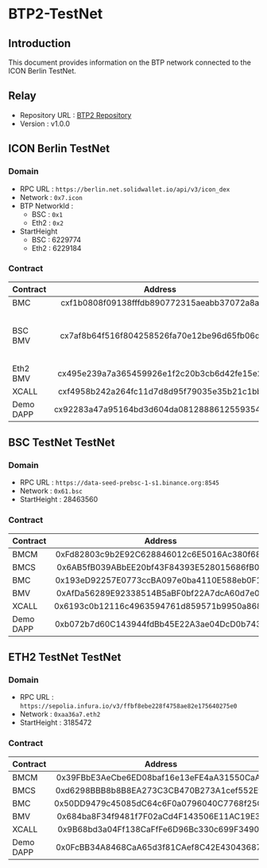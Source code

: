 # BTP2-TestNet


## Introduction
This document provides information on the BTP network connected to the ICON Berlin TestNet.

## Relay
* Repository URL : [BTP2 Repository](https://github.com/icon-project/btp2/tree/v1.0.0)
* Version : v1.0.0
## ICON Berlin TestNet

### Domain
* RPC URL : `https://berlin.net.solidwallet.io/api/v3/icon_dex`
* Network : `0x7.icon`
* BTP NetworkId : 
  * BSC : `0x1`
  * Eth2 : `0x2`
* StartHeight 
  * BSC : 6229774
  * Eth2 : 6229184

### Contract
| Contract  | Address |     Note     |
|:----------|:-------:|:------------:|
| BMC       |   cxf1b0808f09138fffdb890772315aeabb37072a8a   |              |
| BSC BMV   |   cx7af8b64f516f804258526fa70e12be96d65fb06d   | Trustless Mode<br /> Supports Planck-fork  |
| Eth2 BMV  |   cx495e239a7a365459926e1f2c20b3cb6d42fe15e2   | Bridge Mode  |
| XCALL     |   cxf4958b242a264fc11d7d8d95f79035e35b21c1bb   |              |
| Demo DAPP |   cx92283a47a95164bd3d604da08128886125593545   |              |


## BSC TestNet TestNet

### Domain
* RPC URL : `https://data-seed-prebsc-1-s1.binance.org:8545`
* Network : `0x61.bsc`
* StartHeight : 28463560

### Contract
| Contract | Address | Note |
|:---------|:-------:|:----:|
| BMCM     |   0xFd82803c9b2E92C628846012c6E5016Ac380f68d   |      |
| BMCS     |   0x6AB5fB039ABbEE20bf43F84393E528015686fB04   |      |
| BMC      |   0x193eD92257E0773ccBA097e0ba4110E588eb0F1c   |      |
| BMV      |   0xAfDa56289E92338514B5aBF0bf22A7dcA60d7e09   |   Trustless   |
| XCALL    |   0x6193c0b12116c4963594761d859571b9950a8686   |      |
| Demo DAPP   |   0xb072b7d60C143944fdBb45E22A3ae04DcD0b7432   |      |


## ETH2 TestNet TestNet

### Domain
* RPC URL : `https://sepolia.infura.io/v3/ffbf8ebe228f4758ae82e175640275e0`
* Network : `0xaa36a7.eth2`
* StartHeight : 3185472

### Contract
| Contract | Address | Note |
|:---------|:-------:|:----:|
| BMCM     |   0x39FBbE3AeCbe6ED08baf16e13eFE4aA31550CaA2   |      |
| BMCS     |   0xd6298BBB8b8B8EA273C3CB470B273A1cef552Ef3   |      |
| BMC      |   0x50DD9479c45085dC64c6F0a0796040C7768f25CE   |      |
| BMV      |   0x684ba8F34f9481f7F02aCd4F143506E11AC19E3E   |   Trustless   |
| XCALL    |   0x9B68bd3a04Ff138CaFfFe6D96Bc330c699F34901   |      |
| Demo DAPP   |   0x0FcBB34A8468CaA65d3f81CAef8C42E43043687c   |      |
